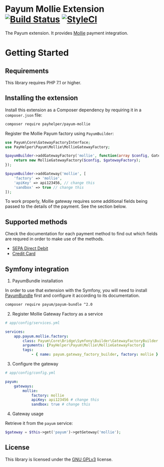 # Payum Mollie Extension [![Build Status](https://travis-ci.org/PayHelper/payum-mollie.svg?branch=master)](https://travis-ci.org/PayHelper/payum-mollie) [![StyleCI](https://styleci.io/repos/101880694/shield?branch=master)](https://styleci.io/repos/101880694)

The Payum extension. It provides [Mollie](https://www.mollie.com/en/) payment integration.

Getting Started
===============

Requirements
----------------

This library requires PHP 7.1 or higher.

Installing the extension
------------------------

Install this extension as a Composer dependency by requiring it in a `composer.json` file:

```bash
composer require payhelper/payum-mollie
```

Register the Mollie Payum factory using `PayumBuilder`:

```php
use Payum\Core\GatewayFactoryInterface;
use PayHelper\Payum\Mollie\MollieGatewayFactory;

$payumBuilder->addGatewayFactory('mollie', function(array $config, GatewayFactoryInterface $gatewayFactory) {
    return new MollieGatewayFactory($config, $gatewayFactory);
});

$payumBuilder->addGateway('mollie', [
    'factory' => 'mollie',
    'apiKey' => api123456, // change this
    'sandbox' => true // change this
]);
``` 

To work properly, Mollie gateway requires some additional fields being passed to the details of the payment. See the section below.

Supported methods
-----------------

Check the documentation for each payment method to find out which fields are requred in order to make use of the methods.

- [SEPA Direct Debit](Resources/doc/sepa_direct_debit.md)
- [Credit Card](Resources/doc/credit_card.md)

Symfony integration
-------------------

1. PayumBundle installation

In order to use that extension with the Symfony, you will need to install [PayumBundle](https://github.com/Payum/PayumBundle) first and configure it according to its documentation.

```bash
composer require payum/payum-bundle ^2.0
```

2. Register Mollie Gateway Factory as a service

```yaml
# app/config/services.yml

services:
    app.payum.mollie.factory:
        class: Payum\Core\Bridge\Symfony\Builder\GatewayFactoryBuilder
        arguments: [PayHelper\Payum\Mollie\MollieGatewayFactory]
        tags:
            - { name: payum.gateway_factory_builder, factory: mollie }
```

3. Configure the gateway

```yaml
# app/config/config.yml

payum:
    gateways:
        mollie:
            factory: mollie
            apiKey: api123456 # change this
            sandbox: true # change this
```

4. Gateway usage

Retrieve it from the `payum` service:

```php
$gateway = $this->get('payum')->getGeteway('mollie');
```

License
-------
This library is licensed under the [GNU GPLv3](LICENSE) license.
